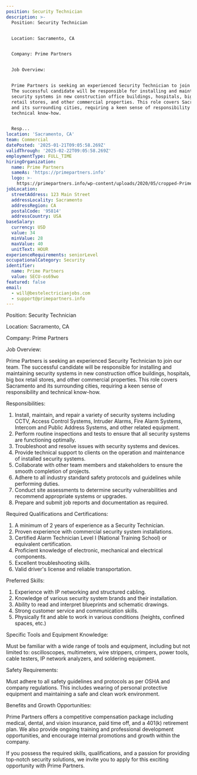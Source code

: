 ```yaml
---
position: Security Technician
description: >-
  Position: Security Technician


  Location: Sacramento, CA


  Company: Prime Partners


  Job Overview:


  Prime Partners is seeking an experienced Security Technician to join our team.
  The successful candidate will be responsible for installing and maintaining
  security systems in new construction office buildings, hospitals, big box
  retail stores, and other commercial properties. This role covers Sacramento
  and its surrounding cities, requiring a keen sense of responsibility and
  technical know-how.


  Resp...
location: 'Sacramento, CA'
team: Commercial
datePosted: '2025-01-21T09:05:58.269Z'
validThrough: '2025-02-22T09:05:58.269Z'
employmentType: FULL_TIME
hiringOrganization:
  name: Prime Partners
  sameAs: 'https://primepartners.info'
  logo: >-
    https://primepartners.info/wp-content/uploads/2020/05/cropped-Prime-Partners-Logo-NO-BG-1-1.png
jobLocation:
  streetAddress: 123 Main Street
  addressLocality: Sacramento
  addressRegion: CA
  postalCode: '95814'
  addressCountry: USA
baseSalary:
  currency: USD
  value: 34
  minValue: 28
  maxValue: 40
  unitText: HOUR
experienceRequirements: seniorLevel
occupationalCategory: Security
identifier:
  name: Prime Partners
  value: SECU-os69wo
featured: false
email:
  - will@bestelectricianjobs.com
  - support@primepartners.info
---
```




Position: Security Technician

Location: Sacramento, CA

Company: Prime Partners

Job Overview:

Prime Partners is seeking an experienced Security Technician to join our team. The successful candidate will be responsible for installing and maintaining security systems in new construction office buildings, hospitals, big box retail stores, and other commercial properties. This role covers Sacramento and its surrounding cities, requiring a keen sense of responsibility and technical know-how.

Responsibilities:

1. Install, maintain, and repair a variety of security systems including CCTV, Access Control Systems, Intruder Alarms, Fire Alarm Systems, Intercom and Public Address Systems, and other related equipment.
2. Perform routine inspections and tests to ensure that all security systems are functioning optimally.
3. Troubleshoot and resolve issues with security systems and devices.
4. Provide technical support to clients on the operation and maintenance of installed security systems.
5. Collaborate with other team members and stakeholders to ensure the smooth completion of projects.
6. Adhere to all industry standard safety protocols and guidelines while performing duties.
7. Conduct site assessments to determine security vulnerabilities and recommend appropriate systems or upgrades.
8. Prepare and submit job reports and documentation as required.

Required Qualifications and Certifications:

1. A minimum of 2 years of experience as a Security Technician.
2. Proven experience with commercial security system installations.
3. Certified Alarm Technician Level I (National Training School) or equivalent certification.
4. Proficient knowledge of electronic, mechanical and electrical components.
5. Excellent troubleshooting skills.
6. Valid driver's license and reliable transportation.

Preferred Skills:

1. Experience with IP networking and structured cabling.
2. Knowledge of various security system brands and their installation.
3. Ability to read and interpret blueprints and schematic drawings.
4. Strong customer service and communication skills.
5. Physically fit and able to work in various conditions (heights, confined spaces, etc.)

Specific Tools and Equipment Knowledge:

Must be familiar with a wide range of tools and equipment, including but not limited to: oscilloscopes, multimeters, wire strippers, crimpers, power tools, cable testers, IP network analyzers, and soldering equipment.

Safety Requirements:

Must adhere to all safety guidelines and protocols as per OSHA and company regulations. This includes wearing of personal protective equipment and maintaining a safe and clean work environment.

Benefits and Growth Opportunities:

Prime Partners offers a competitive compensation package including medical, dental, and vision insurance, paid time off, and a 401(k) retirement plan. We also provide ongoing training and professional development opportunities, and encourage internal promotions and growth within the company.

If you possess the required skills, qualifications, and a passion for providing top-notch security solutions, we invite you to apply for this exciting opportunity with Prime Partners.
